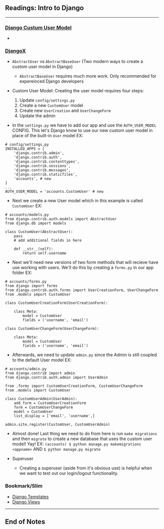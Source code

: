 ## Readings: Intro to Django
***

### [Django Custum User Model](https://learndjango.com/tutorials/django-custom-user-model)
- 
    
### [DjangoX](https://github.com/wsvincent/djangox)
- `AbstractUser` vs `AbstractBaseUser` (Two modern ways to create a custom user model in Django)
  * `AbstractBaseUser` requires much more work. Only recommended for expereinced Django developers
- Custom User Model: Creating the user model requires four steps:
  1. Update `config/settings.py`
  2. Create a new `CustomUser` model
  3. Create new `UserCreation` and `UserChangeForm`
  4. Update the admin

- In the `settings.py` we have to add our app and use the `AUTH_USER_MODEL` CONFIG. This let's Django know to use our new custom user model in place of the built-in `User` model
EX:
```
# config/settings.py
INSTALLED_APPS = [
    'django.contrib.admin',
    'django.contrib.auth',
    'django.contrib.contenttypes',
    'django.contrib.sessions',
    'django.contrib.messages',
    'django.contrib.staticfiles',
    'accounts', # new
]
...
AUTH_USER_MODEL = 'accounts.CustomUser' # new
```
- Next we create a new User model which in this example is called `CustomUser`
EX:
```
# accounts/models.py
from django.contrib.auth.models import AbstractUser
from django.db import models

class CustomUser(AbstractUser):
    pass
    # add additional fields in here

    def __str__(self):
        return self.username
```
- Next we'll need new versions of two form methods that will recieve have use working with users. We'll do this by creating a `forms.py` in our app folder
EX:
```
# accounts/forms.py
from django import forms
from django.contrib.auth.forms import UserCreationForm, UserChangeForm
from .models import CustomUser

class CustomUserCreationForm(UserCreationForm):

    class Meta:
        model = CustomUser
        fields = ('username', 'email')

class CustomUserChangeForm(UserChangeForm):

    class Meta:
        model = CustomUser
        fields = ('username', 'email')
```

- Afterwards, we need to update `admin.py` since the Admin is still coupled to the default User model
EX:
```
# accounts/admin.py
from django.contrib import admin
from django.contrib.auth.admin import UserAdmin

from .forms import CustomUserCreationForm, CustomUserChangeForm
from .models import CustomUser

class CustomUserAdmin(UserAdmin):
    add_form = CustomUserCreationForm
    form = CustomUserChangeForm
    model = CustomUser
    list_display = ['email', 'username',]

admin.site.register(CustomUser, CustomUserAdmin)
```
- Almost done! Last thing we need to do from here is run `make migrations` and then `migrate` to create a new database that uses the custom user model! Yay!
EX: `(accounts) $ python manage.py makemigrations <appname>` AND `$ python manage.py migrate`

- Superuser
  * Creating a superuser (aside from it's obvious use) is helpful when we want to test out our login/logout functionality.




### Bookmark/Slim
- [Django Templates](https://developer.mozilla.org/en-US/docs/Learn/Server-side/Django/Home_page)
- [Django Views](https://developer.mozilla.org/en-US/docs/Learn/Server-side/Django/Generic_views)

***
 ## End of Notes

